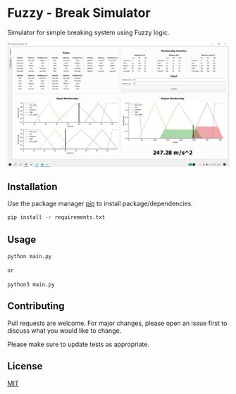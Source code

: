 # Fuzzy - Break Simulator

Simulator for simple breaking system using Fuzzy logic.

![alt text](https://github.com/wanggor/fuzzy-break-simulator/blob/main/image/capture.PNG?raw=true)



## Installation

Use the package manager [pip](https://pip.pypa.io/en/stable/) to install package/dependencies.

```bash
pip install -r requirements.txt
```

## Usage

```
python main.py

or 

python3 main.py
```

## Contributing
Pull requests are welcome. For major changes, please open an issue first to discuss what you would like to change.

Please make sure to update tests as appropriate.

## License
[MIT](https://choosealicense.com/licenses/mit/)